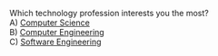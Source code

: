 Which technology profession interests you the most?    
A) [Computer Science](../technology/computer-science)    
B) [Computer Engineering](../technology/computer-engineering)    
C) [Software Engineering](../technology/software-engineering)    
